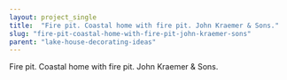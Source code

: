 ```yaml
---
layout: project_single
title:  "Fire pit. Coastal home with fire pit. John Kraemer & Sons."
slug: "fire-pit-coastal-home-with-fire-pit-john-kraemer-sons"
parent: "lake-house-decorating-ideas"
---
```

Fire pit. Coastal home with fire pit. John Kraemer & Sons.